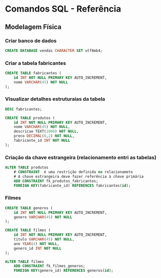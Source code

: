 # Comandos SQL - Referência

## Modelagem Física

### Criar banco de dados
```sql
CREATE DATABASE vendas CHARACTER SET utf8mb4;
```
### Criar a tabela fabricantes

```sql
CREATE TABLE fabricantes (
    id INT NOT NULL PRIMARY KEY AUTO_INCREMENT,
    nome VARCHAR(45) NOT NULL
);
```
### Visualizar detalhes estruturaias da tabela
```sql
DESC fabricantes;
```
```sqL
CREATE TABLE produtos (
    id INT NOT NULL PRIMARY KEY AUTO_INCREMENT,
    nome VARCHAR(45) NOT NULL,
    descricao TEXT(1000) NOT NULL,
    preco DECIMAL(6,2) NOT NULL,
    fabricante_id INT NOT NULL
);
```
### Criação da chave estrangeira (relacionamento entri as tabelas)
```sql
ALTER TABLE produtos
    # CONSTRAINT  é uma restrição definida no relacionameto
    # A chave estrangeira deve fazer referência à chave primária
    ADD CONSTRAINT fk_produtos_fabricantes;
    FOREIGN KEY(fabricante_id) REFERENCES fabricantes(id);
```

###  Filmes
```sql
CREATE TABLE generos (
	id INT NOT NULL PRIMARY KEY AUTO_INCREMENT,
    genero VARCHAR(45) NOT NULL
);
```
```sql
CREATE TABLE filmes (
	id INT NOT NULL PRIMARY KEY AUTO_INCREMENT,
    titulo VARCHAR(45) NOT NULL,
    ano YEAR(4) NOT NULL,
    genero_id INT NOT NULL    
);
```
```sql
ALTER TABLE filmes
    ADD CONSTRAINT fk_filmes_generos;
    FOREIGN KEY(genero_id) REFERENCES generos(id);
```